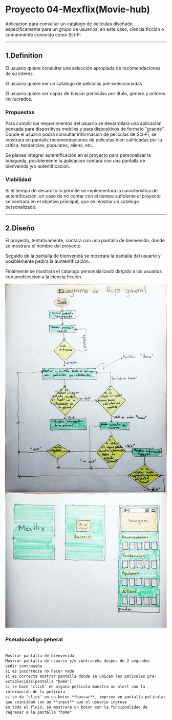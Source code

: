 # Proyecto 04-Mexflix(Movie-hub)

Aplicacion para consultar un catalogo de peliculas diseñado especificamente para un grupo de usuarios, en este caso, ciencia ficción o comunmente conocido como Sci-Fi

---

## 1.Definition

El usuario quiere consultar una selección apropiada de recomendaciones de su interes

El usuario quiere ver un catalogo de peliculas pre-seleccionadas

El usuario quiere ser capaz de buscar perliculas por titulo, genero y actores invilucrados.

### Propuestas

Para cumplir los requerimientos del usuario se desarrollara una aplicación pensada para dispositivos mobiles y para dispositivos de formato "grande". Donde el usuario podra consultar informacion de peliculas de Sci-Fi, se mostrara en pantalla recomendaciones de peliculas bien calificadas por la critica, tendencias, populares, aliens, etc.

Se planea integrar autentificación en el proyecto para personalizar la busqueda, posiblemente la aplicacion contara con una pantalla de bienvenida y/o autentificacion.

### Viabilidad

Si el tiempo de desarollo lo permite se implementara la caracteristica de autentificación, en caso de no contar con el tiempo suficiente el proyecto se centrara en el objetivo principal, que es mostrar un catalogo personalizado.

---

## 2.Diseño

El proyecto, tentativamente, contara con una pantalla de bienvenida, donde se mostrara el nombre del proyecto.

Seguido de la pantalla de bienvenida se mostrara la pantalla del usuario y posiblemente pedira la auntentificación.

Finalmente se mostrara el catalogo personalalizado dirigido a los usuarios con predileccion a la ciencia ficción.

![Diagrama de flujo](./assets/diagramaFlujo04.jpg)
![userInterface](./assets/UI04.jpg)

### Pseudocodigo general

```

Mostrar pantalla de bienvenida
Mostrar pantalla de usuario y/o contraseña despes de 2 segundos
pedir contraseña
si es incorrecta no hacer nada
si es correcta mostrar pantalla donde se ubican las peliculas pre-establecidas(pantalla "home")
si se hace 'click' en alguna pelicula muestra un alert con la información de la pelicula
si se da 'click' en un boton **buscar**, imprime en pantalla peliculas que coincidan con un **input** que el usuario ingrese
en todo el flujo, se mostrara un boton con la funcionalidad de regresar a la pantalla "home"

```

